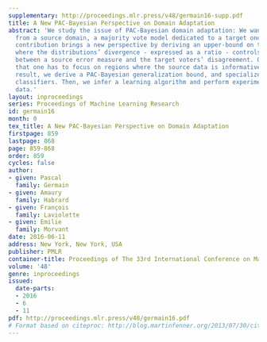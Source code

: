 ```yaml
---
supplementary: http://proceedings.mlr.press/v48/germain16-supp.pdf
title: A New PAC-Bayesian Perspective on Domain Adaptation
abstract: 'We study the issue of PAC-Bayesian domain adaptation: We want to learn,
  from a source domain, a majority vote model dedicated to a target one. Our theoretical
  contribution brings a new perspective by deriving an upper-bound on the target risk
  where the distributions’ divergence - expressed as a ratio - controls the trade-off
  between a source error measure and the target voters’ disagreement. Our bound suggests
  that one has to focus on regions where the source data is informative. From this
  result, we derive a PAC-Bayesian generalization bound, and specialize it to linear
  classifiers. Then, we infer a learning algorithm and perform experiments on real
  data.'
layout: inproceedings
series: Proceedings of Machine Learning Research
id: germain16
month: 0
tex_title: A New PAC-Bayesian Perspective on Domain Adaptation
firstpage: 859
lastpage: 868
page: 859-868
order: 859
cycles: false
author:
- given: Pascal
  family: Germain
- given: Amaury
  family: Habrard
- given: François
  family: Laviolette
- given: Emilie
  family: Morvant
date: 2016-06-11
address: New York, New York, USA
publisher: PMLR
container-title: Proceedings of The 33rd International Conference on Machine Learning
volume: '48'
genre: inproceedings
issued:
  date-parts:
  - 2016
  - 6
  - 11
pdf: http://proceedings.mlr.press/v48/germain16.pdf
# Format based on citeproc: http://blog.martinfenner.org/2013/07/30/citeproc-yaml-for-bibliographies/
---
```

